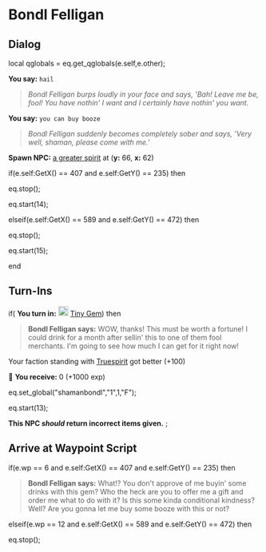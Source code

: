 # Bondl Felligan
## Dialog

local qglobals = eq.get_qglobals(e.self,e.other);



**You say:** `hail`



>*Bondl Felligan burps loudly in your face and says, 'Bah! Leave me be, fool! You have nothin' I want and I certainly have nothin' you want.*

**You say:** `you can buy booze`



>*Bondl Felligan suddenly becomes completely sober and says, 'Very well, shaman, please come with me.'*


**Spawn NPC:**  [a greater spirit](/npc/8117) at (**y:** 66, **x:** 62)


if(e.self:GetX() == 407 and e.self:GetY() == 235) then



eq.stop();



eq.start(14);


elseif(e.self:GetX() == 589 and e.self:GetY() == 472) then



eq.stop();



eq.start(15);

end

## Turn-Ins




if( **You turn in:** <img style="background:url(/static/icons/blank_slot.gif);width:20px;height:20px;" src="/static/icons/item_961.png" alt="" /> <a
                                href="/item/1665" data-url="1665" class="tooltip-link link">Tiny Gem</a>) then 


>**Bondl Felligan says:** WOW, thanks! This must be worth a fortune! I could drink for a month after sellin' this to one of them fool merchants. I'm going to see how much I can get for it right now!


Your faction standing with [Truespirit](/faction/404) got better (<span class='text-success'>+100</span>)


 &#127873; **You receive:** 0 (+1000 exp)

 


eq.set_global("shamanbondl","1",1,"F");


eq.start(13);

**This NPC *should* return incorrect items given.**
;
## Arrive at Waypoint Script

if(e.wp == 6 and e.self:GetX() == 407 and e.self:GetY() == 235) then


>**Bondl Felligan says:** What!? You don't approve of me buyin' some drinks with this gem? Who the heck are you to offer me a gift and order me what to do with it? Is this some kinda conditional kindness? Well? Are you gonna let me buy some booze with this or not?

elseif(e.wp == 12 and e.self:GetX() == 589 and e.self:GetY() == 472) then


eq.stop();


